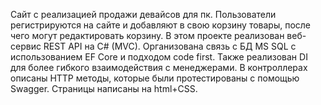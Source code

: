 Сайт с реализацией продажи девайсов для пк. Пользователи регистрируются на сайте и добавляют в свою корзину товары, после чего могут редактировать корзину. В этом проекте реализован веб-сервис REST API на C# (MVC). Организована связь с БД MS SQL с использованием EF Core и подходом code first. Также реализован DI для более гибкого взаимодействия с менеджерами. В контроллерах описаны HTTP методы, которые были протестированы с помощью Swagger. Страницы написаны на html+CSS. 
